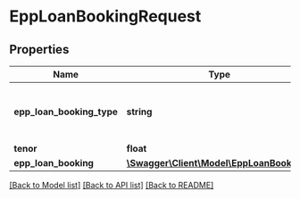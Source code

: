 # EppLoanBookingRequest

## Properties
Name | Type | Description | Notes
------------ | ------------- | ------------- | -------------
**epp_loan_booking_type** | **string** | Type of the easy payment plan loan booking.This is a reference data field. Please use /v1/apac/utilities/referenceData/{eppLoanBookingType} resource to get possible value of this field with description. | 
**tenor** | **float** | Tenure of loan in months. | 
**epp_loan_booking** | [**\Swagger\Client\Model\EppLoanBooking[]**](EppLoanBooking.md) | EPP Loan Booking Pre-process | 

[[Back to Model list]](../../README.md#documentation-for-models) [[Back to API list]](../../README.md#documentation-for-api-endpoints) [[Back to README]](../../README.md)

